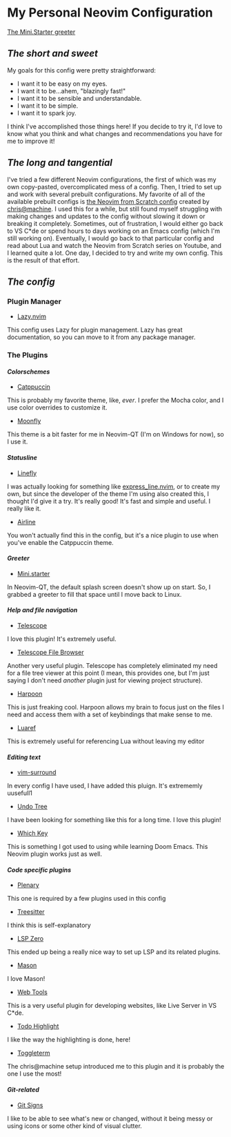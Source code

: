 # My Personal Neovim Configuration

[The Mini.Starter greeter](./welcomeScreen.png)

## *The short and sweet*
My goals for this config were pretty straightforward:

- I want it to be easy on my eyes. 
- I want it to be...ahem, "blazingly fast!"
- I want it to be sensible and understandable.
- I want it to be simple.
- I want it to spark joy.

I think I've accomplished those things here! If you decide to try it, I'd love to know what you think and what changes and 
recommendations you have for me to improve it!

## *The long and tangential*
I've tried a few different Neovim configurations, the first of which was my own copy-pasted, overcomplicated mess of a config.
Then, I tried to set up and work with several prebuilt configurations. My favorite of all of the available prebuilt configs is
[the Neovim from Scratch config](https://github.com/LunarVim/Neovim-from-scratch/tree/master/lua/user) created by [chris@machine](https://github.com/ChristianChiarulli). I used this for a while, but still found myself struggling with making
changes and updates to the config without slowing it down or breaking it completely. Sometimes, out of frustration, I would either
go back to VS C*de or spend hours to days working on an Emacs config (which I'm still working on). Eventually, I would go back to
that particular config and read about Lua and watch the Neovim from Scratch series on Youtube, and I learned quite a lot. One day,
I decided to try and write my own config. This is the result of that effort.

## *The config*

### Plugin Manager

- [Lazy.nvim](https://github.com/folke/lazy.nvim)

This config uses Lazy for plugin management. Lazy has great documentation, so you can move to it from any package manager.

### The Plugins

#### *Colorschemes*

- [Catppuccin](https://github.com/catppuccin/nvim)

This is probably my favorite theme, like, *ever*. I prefer the Mocha color, and I use color overrides to customize it.

- [Moonfly](https://github.com/bluz71/vim-moonfly-colors)

This theme is a bit faster for me in Neovim-QT (I'm on Windows for now), so I use it. 

#### *Statusline*

- [Linefly](https://github.com/bluz71/nvim-linefly)

I was actually looking for something like [express_line.nvim](https://github.com/tjdevries/express_line.nvim), or to create my own, but since the developer of the theme I'm using also created this,
I thought I'd give it a try. It's really good! It's fast and simple and useful. I really like it.

- [Airline](https://github.com/vim-airline/vim-airline)

You won't actually find this in the config, but it's a nice plugin to use when you've enable the Catppuccin theme.

#### *Greeter*

- [Mini.starter](https://github.com/echasnovski/mini.starter)

In Neovim-QT, the default splash screen doesn't show up on start. So, I grabbed a greeter to fill that space until I move back to Linux.

#### *Help and file navigation*

- [Telescope](https://github.com/nvim-telescope/telescope.nvim)

I love this plugin! It's extremely useful.

- [Telescope File Browser](https://github.com/nvim-telescope/telescope-file-browser.nvim)

Another very useful plugin. Telescope has completely eliminated my need for a file tree viewer at this point (I mean, this provides
one, but I'm just saying I don't need *another* plugin just for viewing project structure).

- [Harpoon](https://github.com/ThePrimeagen/harpoon)

This is just freaking cool. Harpoon allows my brain to focus just on the files I need and access them with a set of keybindings that make
sense to me.

- [Luaref](https://github.com/milisims/nvim-luaref)

This is extremely useful for referencing Lua without leaving my editor

#### *Editing text*

- [vim-surround](https://github.com/tpope/vim-surround)

In every config I have used, I have added this pluign. It's extrememly uusefull1

- [Undo Tree](https://github.com/mbbill/undotree)

I have been looking for something like this for a long time. I love this plugin!

- [Which Key](https://github.com/mbbill/undotree)

This is something I got used to using while learning Doom Emacs. This Neovim plugin works just as well.

#### *Code specific plugins*

- [Plenary](https://github.com/nvim-lua/plenary.nvim)

This one is required by a few plugins used in this config

- [Treesitter](https://github.com/nvim-treesitter/nvim-treesitter)

I think this is self-explanatory

- [LSP Zero](https://github.com/VonHeikemen/lsp-zero.nvim)

This ended up being a really nice way to set up LSP and its related plugins.

- [Mason](https://github.com/williamboman/mason.nvim)

I love Mason!

- [Web Tools](https://github.com/ray-x/web-tools.nvim)

This is a very useful plugin for developing websites, like Live Server in VS C*de.

- [Todo Highlight](https://github.com/folke/todo-comments.nvim)

I like the way the highlighting is done, here!

- [Toggleterm](https://github.com/akinsho/toggleterm.nvim)

The chris@machine setup introduced me to this plugin and it is probably the one I use the most!

#### *Git-related*

- [Git Signs](https://github.com/lewis6991/gitsigns.nvim)

I like to be able to see what's new or changed, without it being messy or using icons or some other kind of visual clutter.
